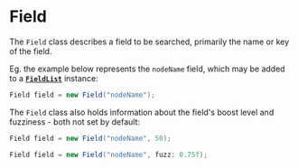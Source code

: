 # Field

The `Field` class describes a field to be searched, primarily the name or key of the field.

Eg. the example below represents the `nodeName` field, which may be added to a [**`FieldList`**](./fieldlist.md) instance:

```csharp
Field field = new Field("nodeName");
```

The `Field` class also holds information about the field's boost level and fuzziness - both not set by default:

```csharp
Field field = new Field("nodeName", 50);
```

```csharp
Field field = new Field("nodeName", fuzz: 0.75f);
```